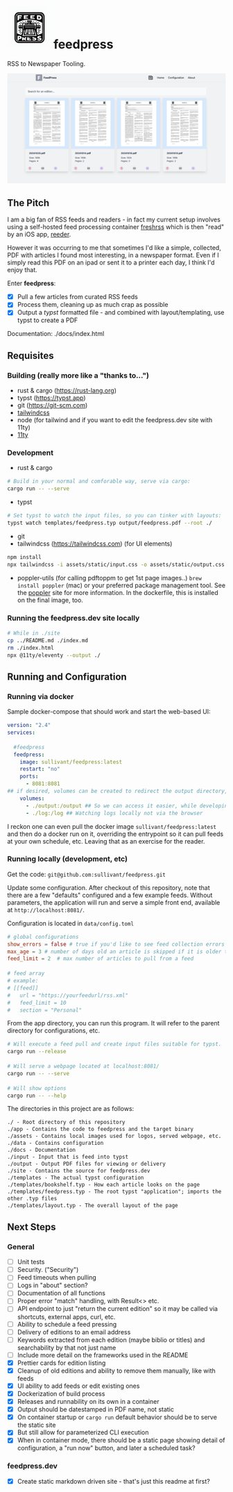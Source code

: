 # <img src="https://github.com/sullivant/feedpress/blob/main/assets/logo.jpg?raw=true" height=100 width=100> feedpress
RSS to Newspaper Tooling.

<img src="https://github.com/sullivant/feedpress/blob/main/site/images/Screenshot-Main.png?raw=true">

## The Pitch
I am a big fan of RSS feeds and readers - in fact my current setup involves using a self-hosted feed processing container [freshrss](https://freshrss.org) which is then "read" by an iOS app, [reeder](https://reederapp.com/).

However it was occurring to me that sometimes I'd like a simple, collected, PDF with articles I found most interesting, in a newspaper format.  Even if I simply read this PDF on an ipad or sent it to a printer each day, I think I'd enjoy that.

Enter **feedpress**:
- [x] Pull a few articles from curated RSS feeds
- [x] Process them, cleaning up as much crap as possible
- [x] Output a *typst* formatted file - and combined with layout/templating, use typst to create a PDF

Documentation: ./docs/index.html

## Requisites
### Building (really more like a "thanks to...")
- rust & cargo (https://rust-lang.org)
- typst (https://typst.app)
- git (https://git-scm.com)
- [tailwindcss](https://tailwindcss.com)
- node (for tailwind and if you want to edit the feedpress.dev site with 11ty)
- [11ty](https://www.11ty.dev)
### Development
- rust & cargo
```bash
# Build in your normal and comforable way, serve via cargo:
cargo run -- --serve
```
- typst
```bash
# Set typst to watch the input files, so you can tinker with layouts:
typst watch templates/feedpress.typ output/feedpress.pdf --root ./
```
- git
- tailwindcss (https://tailwindcss.com) (for UI elements) 
```bash
npm install
npx tailwindcss -i assets/static/input.css -o assets/static/output.css --watch
```
- poppler-utils (for calling pdftoppm to get 1st page images..)
`brew install poppler` (mac) or your preferred package management tool.  See the [poppler](https://poppler.freedesktop.org/) site for more information.  In the dockerfile, this is installed on the final image, too.

### Running the feedpress.dev site locally
```bash
# While in ./site
cp ../README.md ./index.md
rm ./index.html
npx @11ty/eleventy --output ./
```

## Running and Configuration

### Running via docker
Sample docker-compose that should work and start the web-based UI:
```yml
version: "2.4"
services:
  
  #feedpress
  feedpress:
    image: sullivant/feedpress:latest
    restart: "no"
    ports:
      - 8081:8081
## if desired, volumes can be created to redirect the output directory, etc.
    volumes:
      - ./output:/output ## So we can access it easier, while developing
      - ./log:/log ## Watching logs locally not via the browser
```

I reckon one can even pull the docker image `sullivant/feedpress:latest` and then do a docker run on it, overriding the entrypoint so it can pull feeds at your own schedule, etc.  Leaving that as an exercise for the reader.

### Running locally (development, etc)
Get the code: 
`git@github.com:sullivant/feedpress.git`

Update some configuration.  After checkout of this repository, note that there are a few "defaults" configured and a few example feeds.  Without parameters, the application will run and serve a simple front end, available at `http://localhost:8081/`.

Configuration is located in `data/config.toml`
```toml
# global configurations
show_errors = false # true if you'd like to see feed collection errors
max_age = 3 # number of days old an article is skipped if it is older than
feed_limit = 2  # max number of articles to pull from a feed

# feed array
# example:
# [[feed]]
#   url = "https://yourfeedurl/rss.xml"
#   feed_limit = 10
#   section = "Personal"

```

From the app directory, you can run this program.  It will refer to the parent directory for configurations, etc.

```bash
# Will execute a feed pull and create input files suitable for typst.
cargo run --release

# Will serve a webpage located at localhost:8081/
cargo run -- --serve

# Will show options
cargo run -- --help
```

The directories in this project are as follows:
```
./ - Root directory of this repository
./app - Contains the code to feedpress and the target binary
./assets - Contains local images used for logos, served webpage, etc.
./data - Contains configuration 
./docs - Documentation
./input - Input that is feed into typst
./output - Output PDF files for viewing or delivery
./site - Contains the source for feedpress.dev
./templates - The actual typst configuration
./templates/bookshelf.typ - How each article looks on the page
./templates/feedpress.typ - The root typst "application"; imports the other .typ files
./templates/layout.typ - The overall layout of the page
```

## Next Steps
### General
- [ ] Unit tests
- [ ] Security. ("Security")
- [ ] Feed timeouts when pulling
- [ ] Logs in "about" section? 
- [ ] Documentation of all functions
- [ ] Proper error "match" handling, with Result<> etc.
- [ ] API endpoint to just "return the current edition" so it may be called via shortcuts, external apps, curl, etc.
- [ ] Ability to schedule a feed pressing
- [ ] Delivery of editions to an email address
- [ ] Keywords extracted from each edition (maybe biblio or titles) and searchability by that not just name
- [ ] Include more detail on the frameworks used in the README
- [x] Prettier cards for edition listing
- [x] Cleanup of old editions and ability to remove them manually, like with feeds
- [x] UI ability to add feeds or edit existing ones
- [x] Dockerization of build process
- [x] Releases and runnability on its own in a container
- [x] Output should be datestamped in PDF name, not static
- [x] On container startup or `cargo run` default behavior should be to serve the static site
- [x] But still allow for parameterized CLI execution
- [x] When in container mode, there should be a static page showing detail of configuration, a "run now" button, and later a scheduled task?
### feedpress.dev
- [x] Create static markdown driven site - that's just this readme at first?
